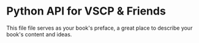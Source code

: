 # Python API for VSCP & Friends

This file file serves as your book's preface, a great place to describe your book's content and ideas.

